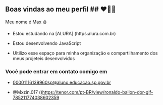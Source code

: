 ## Boas vindas ao meu perfil ## ❤️🖤🤍

Meu nome é Max 🩸

* Estou estudando na [ALURA] (https:alura.com.br)

* Estou desenvolvendo JavaScript

* Ultilizo esse espaço para minha organização e compartilhamento dos meus projeteis desenvolvidos

### Você pode entrar em contato comigo em 
* 00001116139960sp@aluno.educacao.sp.gov.br

* @Mxzin.017
()https://tenor.com/pt-BR/view/ronaldo-ballon-dor-gif-785211774038602359
